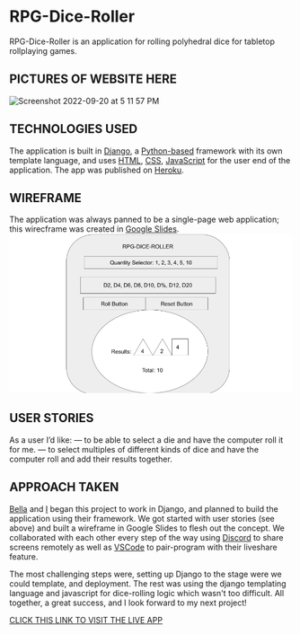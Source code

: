 # RPG-Dice-Roller

RPG-Dice-Roller is an application for rolling polyhedral dice for tabletop rollplaying games.


## PICTURES OF WEBSITE HERE
<img width="1427" alt="Screenshot 2022-09-20 at 5 11 57 PM" src="https://user-images.githubusercontent.com/105610124/191386507-17a0f41f-ee3d-49e4-ad27-3098e03b3e3c.png">

## TECHNOLOGIES USED
The application is built in [Django](https://www.djangoproject.com/), a [Python-based](https://www.python.org/downloads/) framework with its own template language, and uses [HTML](https://html.spec.whatwg.org/multipage/), [CSS](https://www.w3.org/TR/CSS/), [JavaScript](https://developer.mozilla.org/en-US/docs/Web/JavaScript) for the user end of the application. The app was published on [Heroku](https://www.heroku.com/).

## WIREFRAME
The application was always panned to be a single-page web application; this wirecframe was created in [Google Slides](https://www.google.com/slides/about/).
![alt text](https://github.com/Rancor38/rpg-dice-roller/blob/main/public/RPG-DICE.png?raw=true)

## USER STORIES
As a user I’d like:
—  to be able to select a die and have the computer roll it for me.
— to select multiples of different kinds of dice and have the computer roll and add their results together.

## APPROACH TAKEN
[Bella](https://github.com/BellaMalo1) and [I](https://github.com/Rancor38) began this project to work in Django, and planned to build the application using their framework. We got started with user stories (see above) and built a wireframe in Google Slides to flesh out the concept. We collaborated with each other every step of the way using [Discord](https://discord.com/) to share screens remotely as well as [VSCode](https://code.visualstudio.com/) to pair-program with their liveshare feature.

The most challenging steps were, setting up Django to the stage were we could template, and deployment. The rest was using the django templating language and javascript for dice-rolling logic which wasn't too difficult. All together, a great success, and I look forward to my next project!

[CLICK THIS LINK TO VISIT THE LIVE APP](https://rpg-roller.herokuapp.com/)
